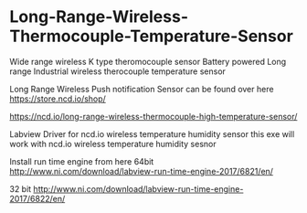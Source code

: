 # Long-Range-Wireless-Thermocouple-Temperature-Sensor
Wide range wireless K type theromocouple sensor
Battery powered Long range Industrial wireless therocouple temperature sensor

Long Range Wireless Push notification Sensor can be found over here https://store.ncd.io/shop/

https://ncd.io/long-range-wireless-thermocouple-high-temperature-sensor/

Labview Driver for ncd.io wireless temperature humidity sensor this exe will work with ncd.io wireless temperature humidity sesnor

Install run time engine from here 64bit http://www.ni.com/download/labview-run-time-engine-2017/6821/en/

32 bit http://www.ni.com/download/labview-run-time-engine-2017/6822/en/
